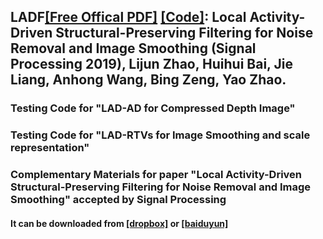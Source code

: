 ## LADF[[Free Offical PDF]](https://authors.elsevier.com/c/1Y6T-bZX4vgxi) [[Code]](https://github.com/mdcnn/Depth-Image-Quality-Enhancement/tree/master/Compressed-Depth-Image%20Filtering): Local Activity-Driven Structural-Preserving Filtering for Noise Removal and Image Smoothing (Signal Processing 2019), Lijun Zhao, Huihui Bai, Jie Liang, Anhong Wang, Bing Zeng, Yao Zhao.

### Testing Code for "LAD-AD for Compressed Depth Image"

### Testing Code for "LAD-RTVs for Image Smoothing and scale representation"


### Complementary Materials for paper "Local Activity-Driven Structural-Preserving Filtering for Noise Removal and Image Smoothing" accepted by Signal Processing
#### It can be downloaded from [[dropbox]](https://www.dropbox.com/s/bm5f38awgw72pep/Complementary%20Materials%EF%BC%A6%EF%BC%AF%EF%BC%B22018SP.pdf?dl=0) or [[baiduyun]](https://pan.baidu.com/s/1kdWm9MnsRK73G1g6hMtHJg) 


